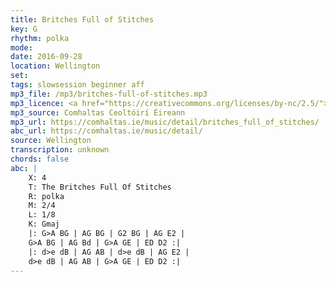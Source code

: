 ```yaml
---
title: Britches Full of Stitches
key: G
rhythm: polka
mode:
date: 2016-09-28
location: Wellington
set:
tags: slowsession beginner aff
mp3_file: /mp3/britches-full-of-stitches.mp3
mp3_licence: <a href="https://creativecommons.org/licenses/by-nc/2.5/">CC-BY-NC-2.5</a>
mp3_source: Comhaltas Ceoltóirí Éireann
mp3_url: https://comhaltas.ie/music/detail/britches_full_of_stitches/
abc_url: https://comhaltas.ie/music/detail/
source: Wellington
transcription: unknown
chords: false
abc: |
    X: 4
    T: The Britches Full Of Stitches
    R: polka
    M: 2/4
    L: 1/8
    K: Gmaj
    |: G>A BG | AG BG | G2 BG | AG E2 |
    G>A BG | AG Bd | G>A GE | ED D2 :|
    |: d>e dB | AG AB | d>e dB | AG E2 |
    d>e dB | AG AB | G>A GE | ED D2 :|
---
```

